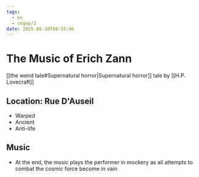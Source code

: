 ```yaml
---
tags:
  - en
  - cegep/2
date: 2025-06-30T00:55:06
---
```


# The Music of Erich Zann

[[the weird tale#Supernatural horror|Supernatural horror]] tale by [[H.P. Lovecraft]]

## Location: Rue D'Auseil

- Warped
- Ancient
- Anti-life

## Music

- At the end, the music plays the performer in mockery as all attempts to combat the cosmic force become in vain